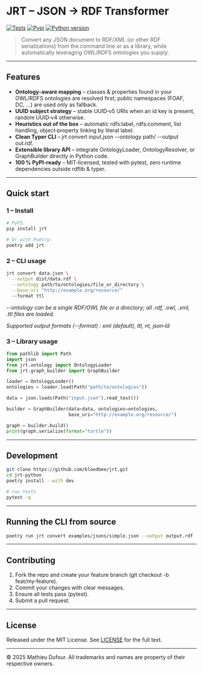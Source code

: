 # JRT – JSON → RDF Transformer


[![Tests](https://img.shields.io/github/actions/workflow/status/bloodbee/jrt/tests.yml)](https://github.com/bloodbee/jrt/actions/workflows/tests.yml)
[![Pypi](https://img.shields.io/pypi/v/jrt)](https://pypi.org/project/jrt/)
[![Python version](https://img.shields.io/static/v1?label=Python&message=3.10|3.11&color=blue)](https://www.python.org/downloads/)

> Convert any JSON document to RDF/XML (or other RDF serializations) from the command line or as a library, while automatically leveraging OWL/RDFS ontologies you supply.



---

## Features
- **Ontology‑aware mapping** – classes & properties found in your OWL/RDFS ontologies are resolved first; public namespaces (FOAF, DC, …) are used only as fallback.
- **UUID subject strategy** – stable UUID‑v5 URIs when an id key is present, random UUID‑v4 otherwise.
- **Heuristics out of the box** – automatic rdfs:label, rdfs:comment, list handling, object‑property linking by literal label.
- **Clean Typer CLI** – jrt convert input.json --ontology path/ --output out.rdf.
- **Extensible library API** – integrate OntologyLoader, OntologyResolver, or GraphBuilder directly in Python code.
- **100 % PyPI‑ready** – MIT‑licensed, tested with pytest, zero runtime dependencies outside rdflib & typer.

---

## Quick start

### 1 – Install

```bash
# PyPI:
pip install jrt

# Or with Poetry:
poetry add jrt
```

### 2 – CLI usage

```bash
jrt convert data.json \
  --output dist/data.rdf \
  --ontology path/to/ontologies/file_or_directory \
  --base-uri "http://example.org/resource/"
  --format ttl
```

*--ontology can be a single RDF/OWL file or a directory; all .rdf, .owl, .xml, .ttl files are loaded.*

*Supported output formats (--format) : xml (default), ttl, nt, json‑ld*

### 3 – Library usage

```python
from pathlib import Path
import json
from jrt.ontology import OntologyLoader
from jrt.graph_builder import GraphBuilder

loader = OntologyLoader()
ontologies = loader.load(Path("path/to/ontologies"))

data = json.loads(Path("input.json").read_text())

builder = GraphBuilder(data=data, ontologies=ontologies,
                       base_uri="http://example.org/resource/")

graph = builder.build()
print(graph.serialize(format="turtle"))
```

---

## Development

```bash
git clone https://github.com/bloodbee/jrt.git
cd jrt-python
poetry install --with dev

# run tests
pytest -q
```

---

## Running the CLI from source

```bash
poetry run jrt convert examples/jsons/simple.json --output output.rdf
```

---

## Contributing

1. Fork the repo and create your feature branch (git checkout -b feat/my‑feature).
2. Commit your changes with clear messages.
3. Ensure all tests pass (pytest).
4. Submit a pull request.

---

## License

Released under the MIT License. See [LICENSE](/LICENSE) for the full text.

---

© 2025 Mathieu Dufour. All trademarks and names are property of their respective owners.